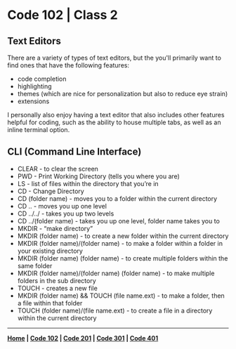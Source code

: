 # Code 102 | Class 2

## Text Editors
There are a variety of types of text editors, but the you'll primarily want to find ones that have the following features:
* code completion
* highlighting
* themes (which are nice for personalization but also to reduce eye strain)
* extensions

I personally also enjoy having a text editor that also includes other features helpful for coding, such as the ability to house multiple tabs, as well as an inline terminal option.

## CLI (Command Line Interface)
* CLEAR - to clear the screen
* PWD - Print Working Directory (tells you where you are)
* LS - list of files within the directory that you’re in
* CD - Change Directory
* CD (folder name) - moves you to a folder within the current directory
* CD .. - moves you up one level
* CD ../../ - takes you up two levels
* CD ../(folder name) - takes you up one level, folder name takes you to 
* MKDIR - “make directory” 
* MKDIR (folder name) - to create a new folder within the current directory
* MKDIR (folder name)/(folder name) - to make a folder within a folder in your existing directory
* MKDIR (folder name) (folder name) - to create multiple folders within the same folder
* MKDIR (folder name)/(folder name) (folder name) - to make multiple folders in the sub directory
* TOUCH - creates a new file
* MKDIR (folder name) && TOUCH (file name.ext) - to make a folder, then a file within that folder
* TOUCH (folder name)/(file name.ext) - to create a file in a directory within the current directory

***

**[Home](README.md) | [Code 102](102.md) | [Code 201](201.md) | [Code 301](301.md) | [Code 401](401.md)**